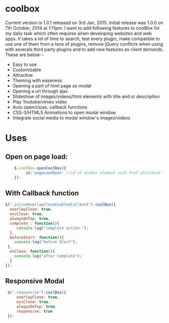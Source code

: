 coolbox
=======

Current version is 1.0.1 released on 3rd Jan, 2015. Initial release was 1.0.0 on 7th October, 2014 at 1:11pm. I want to add following features to coolBox for my daily task which often requires when developing websites and web apps. It takes a lot of time to search, test every plugin, make compatible to use one of them from a tons of plugins, remove jQuery conflicts when using with severals third party plugins and to add new features as client demands. These are below--

<ul>
<li>Easy to use</li>
<li>Customizable</li>
<li>Attractive</li>
<li>Theming with easeness</li>
<li>Opening a part of html page as modal</li>
<li>Opening a url through ajax</li>
<li>Slideshow of images/videos/html elements with title and or description</li>
<li>Play Youtube/vimeo video</li>
<li>Auto open/close, callback functions</li>
<li>CSS-3/HTML5 Animations to open modal window</li>
<li>Integrate social media to modal window's images/videos</li>
</ul>
 
 <h1>Uses</h1>
 <h2>Open on page load:</h2>

```javascript 
	$.coolBox.openCoolBox({
	     id:'pageLoadOpen' //id of anchor element with href attribute to open a div inline
	});
```

 <h2>With Callback function</h2>
 
 ```javascript
$(".inlineOverlayCloseEnabledCallback").coolBox({
   overlayClose: true,
   escClose: true,
   alwaysOnTop: true,
   complete : function(){
      console.log("complete action ");
   },
   beforeStart: function(){
     console.log("before Start");
  },
   onClose: function(){
     console.log("after Complete");
   }
});
 ```
 
 <h2>Responsive Modal</h2>

```javascript
 $(".responsive").coolBox({
     overlayClose: true,
     escClose: true,
     alwaysOnTop: true,
     responsive: true
 });
```